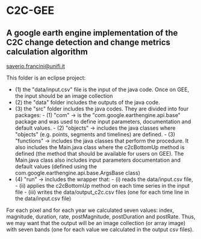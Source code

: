 # C2C-GEE
## A google earth engine implementation of the C2C change detection and change metrics calculation algorithm

saverio.francini@unifi.it

This folder is an eclipse project:

- (1) the "data/input.csv" file is the input of the java code. Once on GEE, the input should be an image collection
- (2) the "data" folder includes the outputs of the java code.
- (3) the "src" folder includes the java codes. They are divided into four packages:
	  - (1) "com" -> is the "com.google.earthengine.api.base" package and was used to define input parameters, documentation and default values.
	  - (2) "objects" -> includes the java classes where "objects" (e.g. points, segments and timelines) are defined. 
	  - (3) "functions" -> includes the java classes that perform the procedure. It also includes the Main.java class where the c2cBottomUp method is defined (the method that should be available for users on GEE). The Main.java class also includes input parameters documentation and default values (defined using the com.google.earthengine.api.base.ArgsBase class)  
- (4) "run" -> includes the wrapper that:
						  - (i) reads the data/input.csv file, 
						  - (ii) applies the c2cBottomUp method on each time series in the input file
						  - (iii) writes the data/output_c2c.csv files (one for each time line in the data/input.csv file)

For each pixel and for each year we calculated seven values:
index, magnitude, duration, rate, postMagnitude, postDuration and postRate.
Thus, we may want that the output will be an image collection (or array image)
with seven bands (one for each value we calculated in the output csv files).
